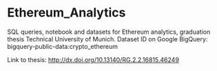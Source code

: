 # Ethereum_Analytics
SQL queries, notebook and datasets for Ethereum analytics, graduation thesis Technical University of Munich.
Dataset ID on Google BigQuery: bigquery-public-data:crypto_ethereum

Link to thesis:
http://dx.doi.org/10.13140/RG.2.2.16815.46249
